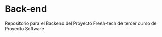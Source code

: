 # Back-end
Repositorio para el Backend del Proyecto Fresh-tech de tercer curso de Proyecto Software
